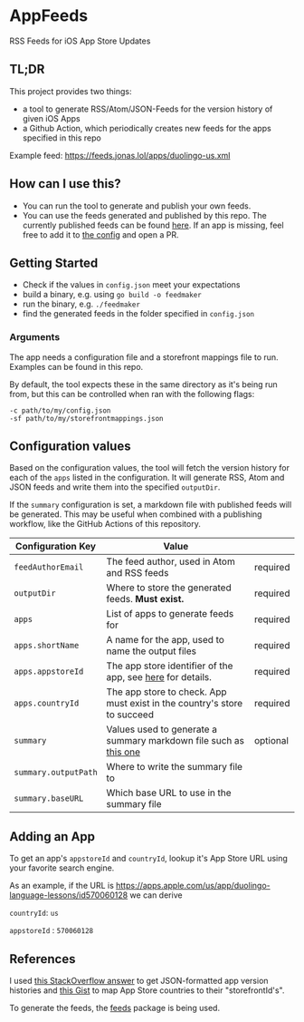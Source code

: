 
# AppFeeds

RSS Feeds for iOS App Store Updates

## TL;DR
This project provides two things:

- a tool to generate RSS/Atom/JSON-Feeds for the version history of given iOS Apps
- a Github Action, which periodically creates new feeds for the apps specified in this repo

Example feed: https://feeds.jonas.lol/apps/duolingo-us.xml 


## How can I use this?

- You can run the tool to generate and publish your own feeds.
- You can use the feeds generated and published by this repo. The currently published feeds can be found [here](current-feeds.md). If an app is missing, feel free to add it to [the config](config.json) and open a PR.

## Getting Started

- Check if the values in `config.json` meet your expectations
- build a binary, e.g. using `go build -o feedmaker` 
- run the binary, e.g. `./feedmaker`
- find the generated feeds in the folder specified in `config.json`

### Arguments

The app needs a configuration file and a storefront mappings file to run. Examples can be found in this repo.

By default, the tool expects these in the same directory as it's being run from, but this can be controlled when ran with the following flags:

```
-c path/to/my/config.json
-sf path/to/my/storefrontmappings.json
```

## Configuration values

Based on the configuration values, the tool will fetch the version history for each of the `apps` listed in the configuration. It will generate RSS, Atom and JSON feeds and write them into the specified `outputDir`.

If the `summary` configuration is set, a markdown file with published feeds will be generated. This may be useful when combined with a publishing workflow, like the GitHub Actions of this repository.

| Configuration Key  | Value | |
| ------------- | ------------- | ------------- |
| `feedAuthorEmail`  | The feed author, used in Atom and RSS feeds  | required |
| `outputDir`  | Where to store the generated feeds. **Must exist.**   | required |
| `apps`  | List of apps to generate feeds for   | required |
| `apps.shortName`  | A name for the app, used to name the output files   | required |
| `apps.appstoreId`  | The app store identifier of the app, see [here](#adding-an-app) for details.  | required |
| `apps.countryId`  | The app store to check. App must exist in the country's store to succeed    | required |
| `summary`  | Values used to generate a summary markdown file such as [this one](current-feeds.md)    | optional |
| `summary.outputPath`  | Where to write the summary file to    |  |
| `summary.baseURL`  | Which base URL to use in the summary file    |  |

## Adding an App

To get an app's `appstoreId` and `countryId`, lookup it's App Store URL using your favorite search engine.

As an example, if the URL is https://apps.apple.com/us/app/duolingo-language-lessons/id570060128 we can derive

`countryId`: `us`

`appstoreId` : `570060128`

## References 

I used [this StackOverflow answer](https://stackoverflow.com/questions/12273811/how-do-i-check-my-ios-app-version-history-detail-on-itunesconnect/48098811#48098811) to get JSON-formatted app version histories and [this Gist](https://gist.github.com/BrychanOdlum/2208578ba151d1d7c4edeeda15b4e9b1) to map App Store countries to their "storefrontId's".

To generate the feeds, the [feeds](https://github.com/gorilla/feeds) package is being used.